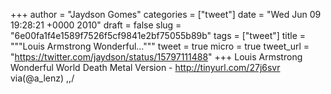 
+++
author = "Jaydson Gomes"
categories = ["tweet"]
date = "Wed Jun 09 19:28:21 +0000 2010"
draft = false
slug = "6e00fa1f4e1589f7526f5cf9841e2bf75055b89b"
tags = ["tweet"]
title = """Louis Armstrong Wonderful..."""
tweet = true
micro = true
tweet_url = "https://twitter.com/jaydson/status/15797111488"
+++
Louis Armstrong Wonderful World Death Metal Version - http://tinyurl.com/27j6svr via(@a_lenz) \,,/
